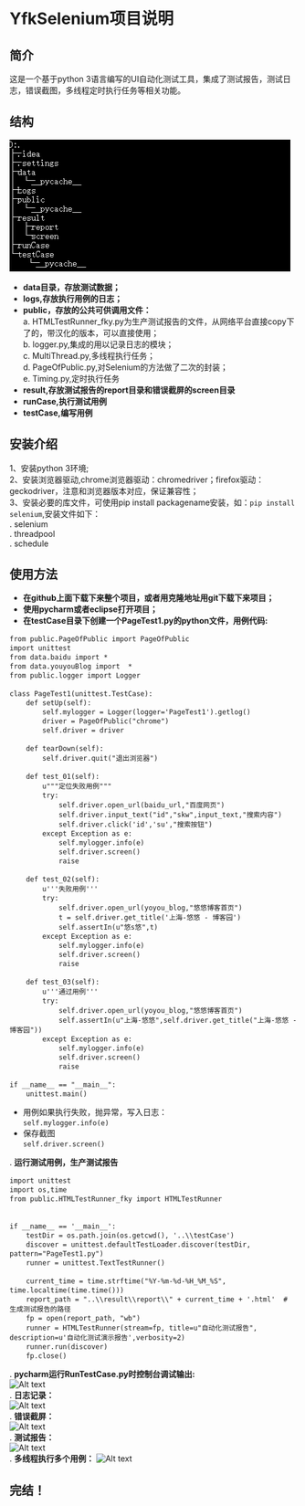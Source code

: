 # YfkSelenium项目说明
## 简介
这是一个基于python 3语言编写的UI自动化测试工具，集成了测试报告，测试日志，错误截图，多线程定时执行任务等相关功能。
## 结构
![Alt text](https://github.com/ctnyan/image/raw/master/picture/1.png)  

- **data目录，存放测试数据；**  
- **logs,存放执行用例的日志；**  
- **public，存放的公共可供调用文件：**    
a. HTMLTestRunner_fky.py为生产测试报告的文件，从网络平台直接copy下了的，带汉化的版本，可以直接使用；  
b. logger.py,集成的用以记录日志的模块；  
c. MultiThread.py,多线程执行任务；  
d. PageOfPublic.py,对Selenium的方法做了二次的封装；  
e. Timing.py,定时执行任务  
- **result,存放测试报告的report目录和错误截屏的screen目录**  
- **runCase,执行测试用例**  
- **testCase,编写用例**  

## 安装介绍
1、安装python 3环境;  
2、安装浏览器驱动,chrome浏览器驱动：chromedriver；firefox驱动：geckodriver，注意和浏览器版本对应，保证兼容性；  
3、安装必要的库文件，可使用pip install packagename安装，如：`pip install selenium`,安装文件如下：    
. selenium   
. threadpool  
. schedule  
## 使用方法 
- **在github上面下载下来整个项目，或者用克隆地址用git下载下来项目；**  
- **使用pycharm或者eclipse打开项目；**  
- **在testCase目录下创建一个PageTest1.py的python文件，用例代码:**   
```
from public.PageOfPublic import PageOfPublic
import unittest
from data.baidu import *
from data.youyouBlog import  *
from public.logger import Logger

class PageTest1(unittest.TestCase):
    def setUp(self):
        self.mylogger = Logger(logger='PageTest1').getlog()
        driver = PageOfPublic("chrome")
        self.driver = driver

    def tearDown(self):
        self.driver.quit("退出浏览器")

    def test_01(self):
        u"""定位失败用例"""
        try:
            self.driver.open_url(baidu_url,"百度网页")
            self.driver.input_text("id","skw",input_text,"搜索内容")
            self.driver.click('id','su',"搜索按钮")
        except Exception as e:
            self.mylogger.info(e)
            self.driver.screen()
            raise

    def test_02(self):
        u'''失败用例'''
        try:
            self.driver.open_url(yoyou_blog,"悠悠博客首页")
            t = self.driver.get_title('上海-悠悠 - 博客园')
            self.assertIn(u"悠s悠",t)
        except Exception as e:
            self.mylogger.info(e)
            self.driver.screen()
            raise

    def test_03(self):
        u'''通过用例'''
        try:
            self.driver.open_url(yoyou_blog,"悠悠博客首页")
            self.assertIn(u"上海-悠悠",self.driver.get_title("上海-悠悠 - 博客园"))
        except Exception as e:
            self.mylogger.info(e)
            self.driver.screen()
            raise

if __name__ == "__main__":
    unittest.main()
```
+ 用例如果执行失败，抛异常，写入日志：  
`self.mylogger.info(e)`   
+ 保存截图  
`self.driver.screen()`  

.  **运行测试用例，生产测试报告**  
```
import unittest
import os,time
from public.HTMLTestRunner_fky import HTMLTestRunner


if __name__ == '__main__':
    testDir = os.path.join(os.getcwd(), '..\\testCase')
    discover = unittest.defaultTestLoader.discover(testDir, pattern="PageTest1.py")
    runner = unittest.TextTestRunner()

    current_time = time.strftime("%Y-%m-%d-%H_%M_%S", time.localtime(time.time()))
    report_path = "..\\result\\report\\" + current_time + '.html'  # 生成测试报告的路径
    fp = open(report_path, "wb")
    runner = HTMLTestRunner(stream=fp, title=u"自动化测试报告", description=u'自动化测试演示报告',verbosity=2)
    runner.run(discover)
    fp.close()
```

. **pycharm运行RunTestCase.py时控制台调试输出:**   
![Alt text](https://github.com/ctnyan/image/raw/master/picture/运行用例控制台输出运行日志信息.png)  
. **日志记录：**  
![Alt text](https://github.com/ctnyan/image/raw/master/picture/日志生成.png)   
. **错误截屏：**   
![Alt text](https://github.com/ctnyan/image/raw/master/picture/错误截屏.png)   
. **测试报告：**  
![Alt text](https://github.com/ctnyan/image/raw/master/picture/测试报告.png)   
. **多线程执行多个用例：**
![Alt text](https://github.com/ctnyan/image/raw/master/picture/多线程执行用例.png)   

## 完结！
    


